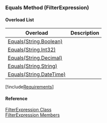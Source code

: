 ﻿### Equals Method (FilterExpression)

#### Overload List

| Overload | Description |
| --- | --- |
| [Equals(String,Boolean)](fcSDK~FChoice.Foundation.Filters.FilterExpression~Equals(String,Boolean).md) |   |
| [Equals(String,Int32)](fcSDK~FChoice.Foundation.Filters.FilterExpression~Equals(String,Int32).md) |   |
| [Equals(String,Decimal)](fcSDK~FChoice.Foundation.Filters.FilterExpression~Equals(String,Decimal).md) |   |
| [Equals(String,String)](fcSDK~FChoice.Foundation.Filters.FilterExpression~Equals(String,String).md) |   |
| [Equals(String,DateTime)](fcSDK~FChoice.Foundation.Filters.FilterExpression~Equals(String,DateTime).md) |   |

[!include[Requirements](../partials/requirements.md)]



#### Reference

[FilterExpression Class](fcSDK~FChoice.Foundation.Filters.FilterExpression.md)  
[FilterExpression Members](fcSDK~FChoice.Foundation.Filters.FilterExpression_members.md)